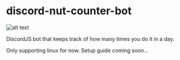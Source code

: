 # discord-nut-counter-bot

![alt text](https://imgur.com/a/VPEX6Im)

DiscordJS bot that keeps track of how many times you do it in a day.

Only supporting linux for now.
Setup guide coming soon...
